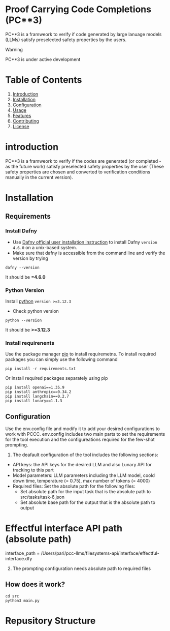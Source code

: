# Proof Carrying Code Completions (PC**3) 
PC**3 is a framweork to verify if code generated by large lanuage models (LLMs) satisfy preselected safety properties by the users.
> [!WARNING] 
> PC**3 is under active development

# Table of Contents

1. [Introduction](#introduction)
2. [Installation](#installation)
3. [Configuration](#Configuration)
3. [Usage](#usage)
4. [Features](#features)
5. [Contributing](#contributing)
6. [License](#license)


# introduction
PC**3 is a framweork to verify if the codes are generated (or completed - as the future work) satisfy preselected safety properties by the user (These safety properties are chosen and converted to verification conditions manually in the current version).


# Installation
## Requirements
### Install Dafny
- Use [Dafny official user installation instruction](https://github.com/dafny-lang/dafny/wiki/INSTALL) to install Dafny ``version 4.6.0`` on a unix-based system.
- Make sure that dafny is accessible from the command line and verify the version by trying 
```
dafny --version
```
It should be <b>=4.6.0</b>
### Python Version
Install [python](https://docs.python.org/3/contents.html) ``version >=3.12.3``
- Check python version 
```
python --version
```
It should be <b>>=3.12.3</b>

### Install requirenents
Use the package manager [pip](https://pip.pypa.io/en/stable/) to install requiremetns.
To install required packages you can simply use the following command
```
pip install -r requirements.txt
```
Or install required packages separately using pip 
```
pip install openai==1.35.9
pip install anthropic==0.34.2
pip install langchain==0.2.7
pip install lunary==1.1.3
```
## Configuration
Use the env.config file and modify it to add your desired configurations to work with PCCC.
env.config includes two main parts to set the requirements for the tool execution and the configureations required for the few-shot prompting. 
1. The deafault configuration of the tool includes the following sections:
- API keys: the API keys for the desired LLM and also Lunary API for tracking to this part
- Model parameters: LLM parameters including the LLM model, coold down time, temperature (= 0.75), max number of tokens (= 4000)
- Required files: Set the absolute path for the following files:
    - Set absolute path for the input task that is the absolute path to src/tasks/task-6.json
    - Set absolute base path for the output that is the absolute path to output
# Effectful interface API path (absolute path)
interface_path =  /Users/pari/pcc-llms/filesystems-api/interface/effectful-interface.dfy

2. The prompting configuration needs absolute path to required files
## How does it work?

```
cd src
python3 main.py
```
# Repusitory Structure
